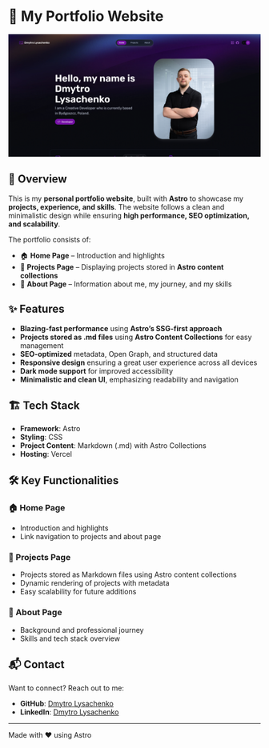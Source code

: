 # 🌟 My Portfolio Website

![Portfolio Screenshot](/public/preview-screenshot.png) <!-- Replace with actual screenshot URL -->

## 🚀 Overview

This is my **personal portfolio website**, built with **Astro** to showcase my **projects, experience, and skills**. The website follows a clean and minimalistic design while ensuring **high performance, SEO optimization, and scalability**.

The portfolio consists of:

- 🏠 **Home Page** – Introduction and highlights
- 💼 **Projects Page** – Displaying projects stored in **Astro content collections**
- 👤 **About Page** – Information about me, my journey, and my skills

## ✨ Features

- **Blazing-fast performance** using **Astro’s SSG-first approach**
- **Projects stored as .md files** using **Astro Content Collections** for easy management
- **SEO-optimized** metadata, Open Graph, and structured data
- **Responsive design** ensuring a great user experience across all devices
- **Dark mode support** for improved accessibility
- **Minimalistic and clean UI**, emphasizing readability and navigation

## 🏗 Tech Stack

- **Framework**: Astro
- **Styling**: CSS
- **Project Content**: Markdown (.md) with Astro Collections
- **Hosting**: Vercel

## 🛠 Key Functionalities

### 🏠 Home Page

- Introduction and highlights
- Link navigation to projects and about page

### 💼 Projects Page

- Projects stored as Markdown files using Astro content collections
- Dynamic rendering of projects with metadata
- Easy scalability for future additions

### 👤 About Page

- Background and professional journey
- Skills and tech stack overview

## 📬 Contact

Want to connect? Reach out to me:

- **GitHub**: [Dmytro Lysachenko](https://github.com/DmytroLysachenko)
- **LinkedIn**: [Dmytro Lysachenko](https://www.linkedin.com/in/dmytro-lysachenko/)

---

Made with ❤️ using Astro
